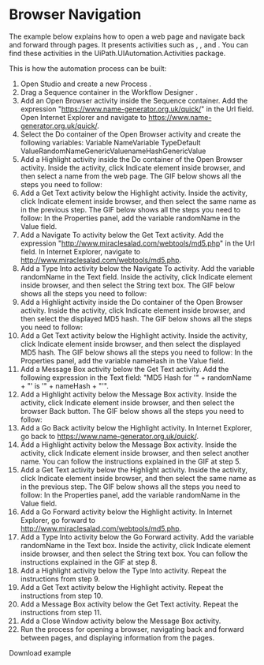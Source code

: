 ﻿# Browser Navigation

The example below explains how to open a web page and navigate back and forward through
            pages. It presents activities such as , , and . You can find these
            activities in the UiPath.UIAutomation.Activities package.

This is how the automation process can be built:

1. Open Studio and create a new Process .
2. Drag a Sequence container in
                the Workflow Designer .
3. Add an Open Browser
                    activity inside the Sequence container. Add the expression
                            "https://www.name-generator.org.uk/quick/" in the
                            Url field. Open Internet Explorer and
                        navigate to https://www.name-generator.org.uk/quick/.
4. Select the Do container of
                    the Open Browser activity and create the following variables: Variable NameVariable TypeDefault ValueRandomNameGenericValuenameHashGenericValue
5. Add a Highlight activity
                    inside the Do container of the Open Browser activity. Inside the activity, click
                                Indicate element inside browser, and then select a name from
                            the web page. The GIF below shows all the steps you need to follow:
6. Add a Get Text activity
                    below the Highlight activity. Inside the activity, click
                            Indicate element inside browser, and then select the same name as
                        in the previous step. The GIF below shows all the steps you need to follow: In the Properties
                        panel, add the variable randomName in the Value
                        field.
7. Add a Navigate To activity
                    below the Get Text activity. Add the expression
                            "http://www.miraclesalad.com/webtools/md5.php" in the
                            Url field. In Internet Explorer,
                        navigate to http://www.miraclesalad.com/webtools/md5.php.
8. Add a Type Into activity
                    below the Navigate To activity. Add the variable
                            randomName in the Text field. Inside the activity, click
                                Indicate element inside browser, and then select the String
                            text box. The GIF below shows all the steps you need to follow:
9. Add a Highlight activity
                    inside the Do container of the Open Browser activity. Inside the activity, click
                                Indicate element inside browser, and then select the
                            displayed MD5 hash. The GIF below shows all the steps you need to
                            follow:
10. Add a Get Text activity
                    below the Highlight activity. Inside the activity, click
                            Indicate element inside browser, and then select the displayed
                        MD5 hash. The GIF below shows all the steps you need to follow: In the Properties
                        panel, add the variable nameHash in the Value field.
11. Add a Message Box activity
                    below the Get Text activity. Add the following expression
                        in the Text field: "MD5 Hash for '" + randomName + "' is '" +
                            nameHash + "'".
12. Add a Highlight activity
                    below the Message Box activity. Inside the activity, click
                                Indicate element inside browser, and then select the browser
                            Back button. The GIF below shows all the steps you need to follow:
13. Add a Go Back activity
                    below the Highlight activity. In Internet Explorer, go back
                        to https://www.name-generator.org.uk/quick/.
14. Add a Highlight activity
                    below the Message Box activity. Inside the activity, click
                            Indicate element inside browser, and then select another name.
                        You can follow the instructions explained in the GIF at step 5.
15. Add a Get Text activity
                    below the Highlight activity. Inside the activity, click
                            Indicate element inside browser, and then select the same name as
                        in the previous step. The GIF below shows all the steps you need to follow: In the Properties
                        panel, add the variable randomName in the Value
                        field.
16. Add a Go Forward activity
                    below the Highlight activity. In Internet Explorer, go
                        forward to http://www.miraclesalad.com/webtools/md5.php.
17. Add a Type Into activity
                    below the Go Forward activity. Add the variable
                            randomName in the Text box. Inside the activity, click
                            Indicate element inside browser, and then select the String text
                        box. You can follow the instructions explained in the GIF at step 8.
18. Add a Highlight activity
                    below the Type Into activity. Repeat the instructions from
                        step 9.
19. Add a Get Text activity
                    below the Highlight activity. Repeat the instructions from
                        step 10.
20. Add a Message Box activity
                    below the Get Text activity. Repeat the instructions from
                        step 11.
21. Add a Close Window activity
                below the Message Box activity.
22. Run the process for opening a
                browser, navigating back and forward between pages, and displaying information from
                the pages.

Download example

